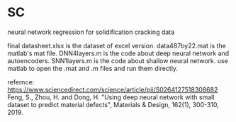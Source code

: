 # SC
neural network regression for solidification cracking data

final datasheet.xlsx is the dataset of excel version.
data487by22.mat is the matlab's mat file.
DNN4layers.m is the code about deep neural network and autoencoders.
SNN1layers.m is the code about shallow neural network.
use matlab to open the .mat and .m files and run them directly.

refernce:
https://www.sciencedirect.com/science/article/pii/S0264127518308682
Feng, S., Zhou, H. and Dong, H. "Using deep neural network with small dataset to predict material defects", Materials & Design, 162(1), 300-310, 2019.
